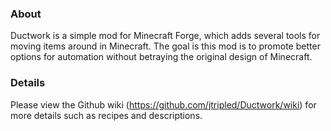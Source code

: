 ### About
Ductwork is a simple mod for Minecraft Forge, which adds several tools for moving items around in Minecraft. The goal is this mod is to promote better options for automation without betraying the original design of Minecraft.

### Details
Please view the Github wiki (https://github.com/jtripled/Ductwork/wiki) for more details such as recipes and descriptions.
